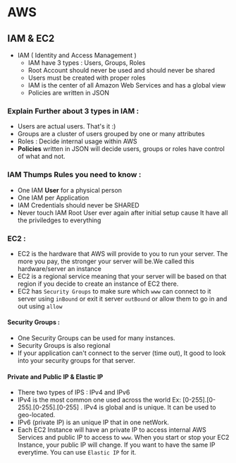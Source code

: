 # AWS

## IAM & EC2 
- IAM ( Identity and Access Management ) 
  - IAM have 3 types : Users, Groups, Roles
  - Root Account should never be used and should never be shared 
  - Users must be created with proper roles
  - IAM is the center of all Amazon Web Services and has a global view
  - Policies are written in JSON
  
 ### Explain Further about 3 types in IAM : 
  - Users are actual users. That's it :) 
  - Groups are a cluster of users grouped by one or many attributes
  - Roles : Decide internal usage within AWS 
  - **Policies** written in JSON will decide users, groups or roles have control of what and not.
  
 ### IAM Thumps Rules you need to know : 
  - One IAM **User** for a physical person
  - One IAM per Application 
  - IAM Credentials should never be SHARED
  - Never touch IAM Root User ever again after initial setup cause It have all the priviledges to everything
  
 ### EC2 :
 - EC2 is the hardware that AWS will provide to you to run your server. The more you pay, the stronger your server will be.We called this hardware/server an instance
 - EC2 is a regional service meaning that your server will be based on that region if you decide to create an instance of EC2 there. 
 - EC2 has `Security Groups` to make sure which `www` can connect to it server using `inBound` or exit it server `outBound` or allow them to go in and out using `allow` 
  
 #### Security Groups : 
  - One Security Groups can be used for many instances.
  - Security Groups is also regional 
  - If your application can't connect to the server (time out), It good to look into your security groups for that server.
 
 #### Private and Public IP & Elastic IP
 - There two types of IPS : IPv4 and IPv6 
 - IPv4 is the most common one used across the world Ex: [0-255].[0-255].[0-255].[0-255] . IPv4 is global and is unique. It can be used to geo-located. 
 - IPv6 (private IP) is an unique IP that in one netWork. 
 - Each EC2 Instance will have an private IP to access internal AWS Services and public IP to access to `www`. When you start or stop your EC2 Instance, your public IP will change. If you want to have the same IP everytime. You can use `Elastic IP` for it. 

